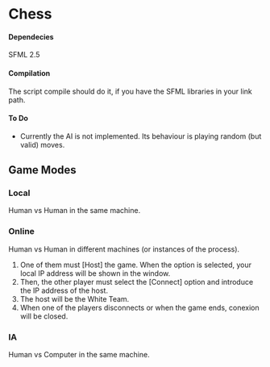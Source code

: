 # Chess

#### Dependecies
SFML 2.5

#### Compilation
The script compile should do it, if you have the SFML libraries in your link path.

#### To Do
- Currently the AI is not implemented. Its behaviour is playing random (but valid) moves.

## Game Modes

### Local
Human vs Human in the same machine.
### Online
Human vs Human in different machines (or instances of the process).
1. One of them must [Host] the game. When the option is selected, your local IP address will be shown in the window.
2. Then, the other player must select the [Connect] option and introduce the IP address of the host.
3. The host will be the White Team.
4. When one of the players disconnects or when the game ends, conexion will be closed.

### IA
Human vs Computer in the same machine.
